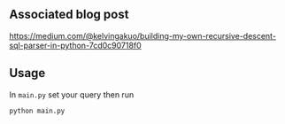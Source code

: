 ## Associated blog post
https://medium.com/@kelvingakuo/building-my-own-recursive-descent-sql-parser-in-python-7cd0c90718f0

## Usage
In ```main.py``` set your query then run

```python main.py```